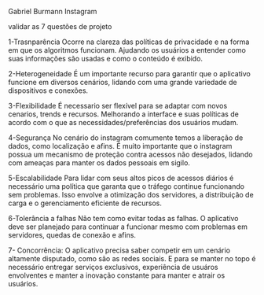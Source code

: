 Gabriel Burmann
Instagram 

validar as 7 questões de projeto

1-Trasnparência 
Ocorre na clareza das políticas de privacidade e na forma em que os algoritmos funcionam. 
Ajudando os usuários a entender como suas informações são usadas e como o conteúdo é exibido.

2-Heterogeneidade
É um importante recurso para garantir que o aplicativo funcione em diversos cenários, lidando com uma grande variedade de dispositivos e conexões.


3-Flexibilidade
É necessario ser flexível para se adaptar com novos cenarios, trends e recursos. 
Melhorando a interface e suas políticas de acordo com o que as necessidades/preferências dos usuários mudam.

4-Segurança
No cenário do instagram comumente temos a liberação de dados, como localização e afins. 
É muito importante que o instagram possua um mecanismo de proteção contra acessos não desejados, lidando com ameaças para manter os dados pessoais em sigilo.

5-Escalabilidade 
Para lidar com seus altos picos de acessos diários é necessário uma política que garanta que o tráfego continue funcionando sem problemas. Isso envolve a otimização dos servidores, a distribuição de carga e o gerenciamento eficiente de recursos.

6-Tolerância a falhas
Não tem como evitar todas as falhas. O aplicativo deve ser planejado para continuar a funcionar mesmo com problemas em servidores, quedas de conexão e afins.

7- Concorrência:
O aplicativo precisa saber competir em um cenário altamente disputado, como são as redes sociais. E para se manter no topo é necessário entregar serviços exclusivos, experiência de usuáros envolventes e manter a inovação constante para manter e atrair os usuários. 
